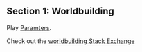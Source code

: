 ## Section 1: Worldbuilding

Play [Paramters](http://jayisgames.com/games/parameters/).

Check out the [worldbuilding Stack Exchange](http://worldbuilding.stackexchange.com/)